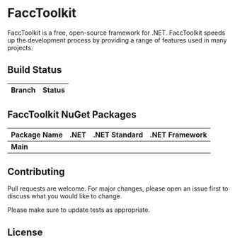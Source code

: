 # FaccToolkit

FaccToolkit is a free, open-source framework for .NET. FaccToolkit speeds up the development process by providing a range of features used in many projects. 

Build Status
------------

| Branch        |                                                                                                Status                                                                                                |
|---------------|:----------------------------------------------------------------------------------------------------------------------------------------------------------------------------------------------------:|

FaccToolkit NuGet Packages
---------------------------

| Package Name                                                    |   .NET   | .NET Standard | .NET Framework |
|-----------------------------------------------------------------|:--------:|:-------------:|:--------------:|
| **Main**                                                        |          |               |                |

## Contributing

Pull requests are welcome. For major changes, please open an issue first
to discuss what you would like to change.

Please make sure to update tests as appropriate.

## License
